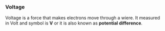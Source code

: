 ### Voltage

Voltage is a force that makes electrons move through a wiere. It measured in Volt and symbol is **V** or it is also known as **potential difference**.
